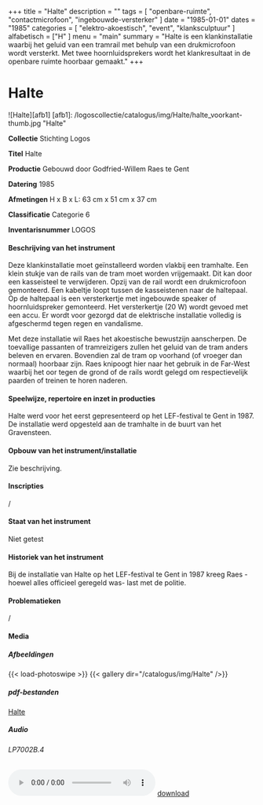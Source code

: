 +++
title = "Halte"
description = ""
tags = [
"openbare-ruimte",
"contactmicrofoon",
"ingebouwde-versterker"
]
date = "1985-01-01"
dates = "1985"
categories = [
    "elektro-akoestisch",
    "event",
    "klanksculptuur"
]
alfabetisch = ["H"
]
menu = "main"
summary = "Halte is een klankinstallatie waarbij het geluid van een tramrail met behulp van een drukmicrofoon wordt versterkt. Met twee hoornluidsprekers wordt het klankresultaat in de openbare ruimte hoorbaar gemaakt."
+++

# Halte

![Halte][afb1]
[afb1]: /logoscollectie/catalogus/img/Halte/halte_voorkant-thumb.jpg "Halte"

**Collectie**
Stichting Logos

**Titel**
Halte

**Productie**
Gebouwd door Godfried-Willem Raes te Gent

**Datering**
1985

**Afmetingen**
H x B x L: 63 cm x 51 cm x 37 cm

**Classificatie**
Categorie 6

**Inventarisnummer**
LOGOS

#### Beschrijving van het instrument
Deze klankinstallatie moet geïnstalleerd worden vlakbij een tramhalte. Een klein stukje van de rails van de tram moet worden vrijgemaakt. Dit kan door een kasseisteel te verwijderen. Opzij van de rail wordt een drukmicrofoon gemonteerd. Een kabeltje loopt tussen de kasseistenen naar de haltepaal. Op de haltepaal is een versterkertje met ingebouwde speaker of hoornluidspreker gemonteerd. Het versterkertje (20 W) wordt gevoed met een accu. Er wordt voor gezorgd dat de elektrische installatie volledig is afgeschermd tegen regen en vandalisme.

Met deze installatie wil Raes het akoestische bewustzijn aanscherpen. De toevallige passanten of tramreizigers zullen het geluid van de tram anders beleven en ervaren. Bovendien zal de tram op voorhand (of vroeger dan normaal) hoorbaar zijn. Raes knipoogt hier naar het gebruik in de Far-West waarbij het oor tegen de grond of de rails wordt gelegd om respectievelijk paarden of treinen te horen naderen. 

#### Speelwijze, repertoire en inzet in producties
Halte werd voor het eerst gepresenteerd op het LEF-festival te Gent in 1987. De installatie werd opgesteld aan de tramhalte in de buurt van het Gravensteen.

#### Opbouw van het instrument/installatie
Zie beschrijving.

#### Inscripties
/

#### Staat van het instrument
Niet getest

#### Historiek van het instrument
Bij de installatie van Halte op het LEF-festival te Gent in 1987 kreeg Raes -hoewel alles officieel geregeld was- last met de politie. 

#### Problematieken
/

#### Media
##### Afbeeldingen
{{< load-photoswipe >}}
{{< gallery dir="/catalogus/img/Halte" />}}

##### pdf-bestanden
[Halte](/logoscollectie/catalogus/pdf/Halte/Scan%20Halte.pdf)


##### Audio
###### LP7002B.4
<audio controls>
<source src="/logoscollectie/catalogus/audio/Halte/Halte-proefopname.wav" type="audio/wav">
<source src="/logoscollectie/catalogus/audio/Halte/Halte-proefopname.wav" type="audio/x-wav">
</audio>
<a href="/logoscollectie/catalogus/audio/Halte/Halte-proefopname.wav"><i class="fa fa-download" aria-hidden="true"></i>
download</a>
